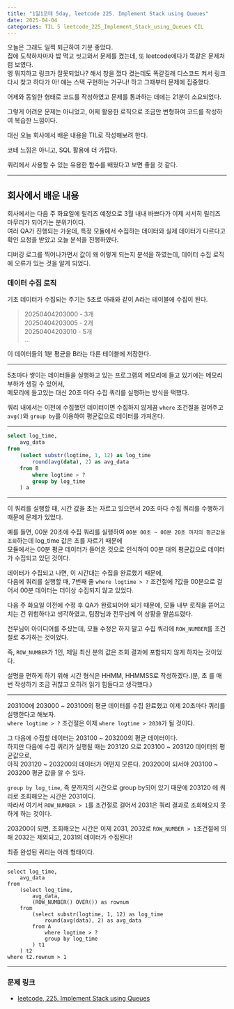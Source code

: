 ```yaml
---
title: "1일1코테 5day, leetcode 225. Implement Stack using Queues"
date: 2025-04-04
categories: TIL 5 leetcode_225_Implement_Stack_using_Queues CIL
---
```


오늘은 그래도 일찍 퇴근하여 기분 좋았다.  
집에 도착하자마자 밥 먹고 씻고와서 문제를 켰는데, 또 leetcode에다가 똑같은 문제처럼 보였다.  
엥 뭐지하고 링크가 잘못되었나? 해서 창을 껐다 켰는데도 똑같길래 디스코드 켜서 링크 다시 찾고 하다가 아! 얘는 스택 구현하는 거구나! 하고 그때부터 문제에 집중했다.  

어제와 동일한 형태로 코드를 작성하였고 문제를 통과하는 데에는 21분이 소요되었다.  

그렇게 어려운 문제는 아니었고, 어제 활용한 로직으로 조금만 변형하여 코드를 작성하여 복습한 느낌이다.  

대신 오늘 회사에서 배운 내용을 TIL로 작성해보려 한다.  

코테 느낌은 아니고, SQL 활용에 더 가깝다.  

쿼리에서 사용할 수 있는 유용한 함수를 배웠다고 보면 좋을 것 같다.  

---

## 회사에서 배운 내용

회사에서는 다음 주 화요일에 릴리즈 예정으로 3월 내내 바쁘다가 이제 서서히 릴리즈 마무리가 되어가는 분위기이다.  
여러 QA가 진행되는 가운데, 특정 모듈에서 수집하는 데이터와 실제 데이터가 다르다고 확인 요청을 받았고 오늘 분석을 진행하였다.  

디버깅 로그를 찍어나가면서 값이 왜 이렇게 되는지 분석을 하였는데, 데이터 수집 로직에 오류가 있는 것을 알게 되었다.  

### 데이터 수집 로직

기초 데이터가 수집되는 주기는 5초로 아래와 같이 A라는 테이블에 수집이 된다.  

> 20250404203000 - 3개  
> 20250404203005 - 2개  
> 20250404203010 - 5개  
> ...  

이 데이터들의 1분 평균을 B라는 다른 테이블에 저장한다.  

---

5초마다 쌓이는 데이터들을 실행하고 있는 프로그램의 메모리에 들고 있기에는 메모리 부하가 생길 수 있어서,  
메모리에 들고있는 대신 20초 마다 수집 쿼리를 실행하는 방식을 택했다.  

쿼리 내에서는 이전에 수집했던 데이터이면 수집하지 않게끔 `where` 조건절을 걸어주고  
`avg()`와 `group by`를 이용하여 평균값으로 데이터를 가져온다.  

---

```SQL
select log_time,
    avg_data
from
    (select substr(logtime, 1, 12) as log_time
        round(avg(data), 2) as avg_data
    from B
        where logtime > ?
        group by log_time
    ) a
```

---

이 쿼리를 실행할 때, 시간 값을 초는 자르고 있으면서 20초 마다 수집 쿼리를 수행하기 때문에 문제가 있었다.

예를 들면, 00분 20초에 수집 쿼리를 실행하여 `00분 00초 ~ 00분 20초 까지의 평균값을 조회`하는데 log_time 값은 초를 자르기 때문에  
모듈에서는 00분 평균 데이터가 들어온 것으로 인식하여 00분 대의 평균값으로 데이터가 수집되고 있던 것이다.  

데이터가 수집되고 나면, 이 시간대는 수집을 완료했기 때문에,  
다음에 쿼리를 실행할 때, 7번째 줄 `where logtime > ?` 조건절에 ?값을 00분으로 걸어서 00분 데이터는 더이상 수집되지 않고 있었다.  

다음 주 화요일 이전에 수정 후 QA가 완료되어야 되기 때문에, 모듈 내부 로직을 뜯어고치는 건 위험하다고 생각하였고, 팀장님과 전무님께 이 상황을 말씀드렸다.   

전무님이 아이디어를 주셨는데, 모듈 수정은 하지 말고 수집 쿼리에 `ROW_NUMBER`를 조건절로 추가하는 것이었다.  

즉, `ROW_NUMBER`가 1인, 제일 최신 분의 값은 조회 결과에 포함되지 않게 하자는 것이었다.  

설명을 편하게 하기 위해 시간 형식은 HHMM, HHMMSS로 작성하겠다.(분, 초 를 매번 작성하기 조금 귀찮고 오히려 읽기 힘들다고 생각했다.)  

---

203100에 203000 ~ 203100의 평균 데이터를 수집 완료했고 이제 20초마다 쿼리를 실행한다고 해보자.  
`where logtime > ?` 조건절은 이제 `where logtime > 2030`가 될 것이다.  

그 다음에 수집할 데이터는 203100 ~ 203200의 평균 데이터이다.  
하지만 다음에 수집 쿼리가 실행될 때는 203120 으로 203100 ~ 203120 데이터의 평균값으로,  
아직 203120 ~ 203200의 데이터가 어떤지 모른다. 203200이 되서야 203100 ~ 203200 평균 값을 알 수 있다.  

`group by log_time`, 즉 분까지의 시간으로 group by되어 있기 때문에 203120 에 쿼리로 조회해오는 시간은 2031이다.    
따라서 여기서 `ROW_NUMBER > 1`를 조건절로 걸어서 2031은 쿼리 결과로 조회해오지 못하게 하는 것이다.  

203200이 되면, 조회해오는 시간은 이제 2031, 2032로 `ROW_NUMBER > 1`조건절에 의해 2032는 제외되고, 2031의 데이터가 수집된다!

최종 완성된 쿼리는 아래 형태이다.  

---

```postgresql
select log_time,
    avg_data
from
    (select log_time,
        avg_data,
        (ROW_NUMBER() OVER()) as rownum
    from
        (select substr(logtime, 1, 12) as log_time
            round(avg(data), 2) as avg_data
        from A
            where logtime > ?
            group by log_time
        ) t1
    ) t2
where t2.rownum > 1
```

---

### 문제 링크

- [leetcode, 225. Implement Stack using Queues](https://leetcode.com/problems/implement-stack-using-queues/description/)
